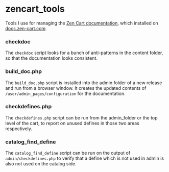 # zencart_tools
Tools I use for managing the [Zen Cart documentation](https://github.com/zencart/documentation), which installed on [docs.zen-cart.com](https://docs.zen-cart.com/). 

### checkdoc
The `checkdoc` script looks for a bunch of anti-patterns in the content folder, so that the documentation looks consistent. 

### build\_doc.php
The `build_doc.php` script is installed into the admin folder of a new release and run from a browser window.  It creates the updated contents of `/user/admin_pages/configuration` for the documentation.

### checkdefines.php 
The `checkdefines.php` script can be run from the admin_folder or the top level of the cart, to report on unused defines in those two areas respectively. 

### catalog\_find\_define
The `catalog_find_define` script can be run on the output of `admin/checkdefines.php` to verify that a define which is not used in admin is also not used on the catalog side. 

